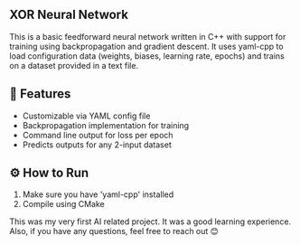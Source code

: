 ## XOR Neural Network

This is a basic feedforward neural network written in C++ with support for training using backpropagation and gradient descent. It uses yaml-cpp to load configuration data (weights, biases, learning rate, epochs) and trains on a dataset provided in a text file.

## 🚀 Features
- Customizable via YAML config file
- Backpropagation implementation for training
- Command line output for loss per epoch
- Predicts outputs for any 2-input dataset

## ⚙️ How to Run
1. Make sure you have 'yaml-cpp' installed
2. Compile using CMake

This was my very first AI related project. It was a good learning experience. Also, if you have any questions, feel free to reach out 😊

